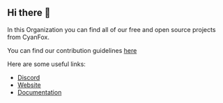 ## Hi there 👋

In this Organization you can find all of our free and open source projects from CyanFox.

You can find our contribution guidelines [here](https://github.com/CyanFox-Projects/.github/blob/main/CONTRIBUTING.md)

Here are some useful links:
- [Discord](https://discord.cyanfox.de)
- [Website](https://cyanfox.de)
- [Documentation](https://docs.cyanfox.de)

